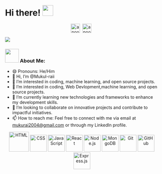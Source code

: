 # Hi there! <img src="https://github.com/TheDudeThatCode/TheDudeThatCode/blob/master/Assets/Hi.gif" width="35" />
<p align="center">
<a href="https://twitter.com/Mukulrai_" target="blank"><img align="center" src="https://cdn.jsdelivr.net/npm/simple-icons@3.0.1/icons/twitter.svg" alt="apoorv__tyagi" height="30" width="30" /></a>&nbsp;
<a href="https://www.linkedin.com/in/mukul-rai-3546822564654687786786/" target="blank"><img align="center" src="https://cdn.jsdelivr.net/npm/simple-icons@3.0.1/icons/linkedin.svg" alt="apoorvtyagi" height="30" width="30" /></a>&nbsp;

</p>

![](https://camo.githubusercontent.com/992babdffd8c74a1502de375fbdf7e4d54773242/68747470733a2f2f6d656469612e67697068792e636f6d2f6d656469612f53576f536b4e36447854737a71494b4571762f67697068792e676966)

### <img src="https://github.com/TheDudeThatCode/TheDudeThatCode/blob/master/Assets/Developer.gif" width="45" /> About Me:
- 😄 Pronouns: He/Him
- 👋 Hi, I’m @Mukul-raii
- 👀 I’m interested in coding, machine learning, and open source projects.
- 👀 I’m interested in coding, Web Devlopment,machine learning, and open source projects.
- 🌱 I’m currently learning new technologies and frameworks to enhance my development skills.
- 💞️ I’m looking to collaborate on innovative projects and contribute to impactful initiatives.
- 📫 How to reach me: Feel free to connect with me via email at mukurai2004@gmail.com or through my LinkedIn profile.

<p align="center">
<img src="https://www.vectorlogo.zone/logos/w3_html5/w3_html5-icon.svg" alt="HTML" width="65" height="65"/> 
<img src="https://www.vectorlogo.zone/logos/netlifyapp_watercss/netlifyapp_watercss-icon.svg" alt="CSS" width="55" height="55"/>
<img src="https://www.vectorlogo.zone/logos/javascript/javascript-icon.svg" alt="JavaScript" width="55" height="55"/>
<img src="https://www.vectorlogo.zone/logos/reactjs/reactjs-icon.svg" alt="React" width="55" height="55"/>
<img src="https://www.vectorlogo.zone/logos/nodejs/nodejs-icon.svg" alt="Node.js" width="55" height="55"/>
<img src="https://www.vectorlogo.zone/logos/mongodb/mongodb-icon.svg" alt="MongoDB" width="55" height="55"/>
<img src="https://www.vectorlogo.zone/logos/git-scm/git-scm-icon.svg" alt="Git" width="55" height="55"/> 
<img src="https://www.vectorlogo.zone/logos/github/github-icon.svg" alt="GitHub" width="55" height="55"/>
<img src="https://www.vectorlogo.zone/logos/expressjs/expressjs-icon.svg" alt="Express.js" width="55" height="55"/>

</p>


